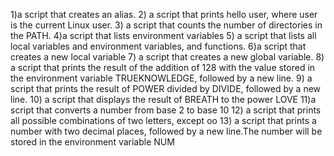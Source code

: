 1)a script that creates an alias.
2) a script that prints hello user, where user is the current Linux user.
3) a script that counts the number of directories in the PATH.
4)a script that lists environment variables
5) a script that lists all local variables and environment variables, and functions.
6)a script that creates a new local variable
7) a script that creates a new global variable.
8) a script that prints the result of the addition of 128 with the value stored in the environment variable TRUEKNOWLEDGE, followed by a new line.
9) a script that prints the result of POWER divided by DIVIDE, followed by a new line.
10) a script that displays the result of BREATH to the power LOVE
11)a script that converts a number from base 2 to base 10
12) a script that prints all possible combinations of two letters, except oo
13) a script that prints a number with two decimal places, followed by a new line.The number will be stored in the environment variable NUM
